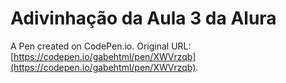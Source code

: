 # Adivinhação da Aula 3 da Alura

A Pen created on CodePen.io. Original URL: [https://codepen.io/gabehtml/pen/XWVrzqb](https://codepen.io/gabehtml/pen/XWVrzqb).


